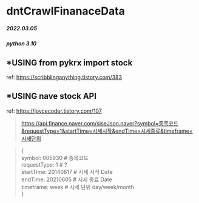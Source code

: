 # dntCrawlFinanaceData  
##### 2022.03.05

##### python 3.10
## *USING from pykrx import stock

ref: https://scribblinganything.tistory.com/383

## *USING nave stock API

ref: https://joycecoder.tistory.com/107

> https://api.finance.naver.com/siseJson.naver?symbol=종목코드&requestType=1&startTime=시세시작&endTime=시세종료&timeframe=시세단위

> {   
symbol: 005930 # 종목코드  
requestType: 1 # ?   
startTime: 20140817 # 시세 시작 Date  
endTime: 20210605 # 시세 종료 Date   
timeframe: week # 시세 단위 day/week/month  
> }

